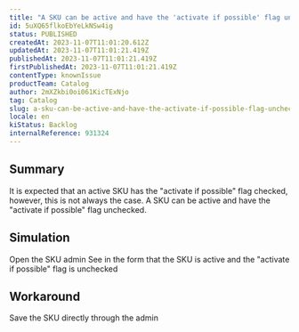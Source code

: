 ```yaml
---
title: "A SKU can be active and have the 'activate if possible' flag unchecked"
id: 5uXQ65flkoEbYeLkNSw4ig
status: PUBLISHED
createdAt: 2023-11-07T11:01:20.612Z
updatedAt: 2023-11-07T11:01:21.419Z
publishedAt: 2023-11-07T11:01:21.419Z
firstPublishedAt: 2023-11-07T11:01:21.419Z
contentType: knownIssue
productTeam: Catalog
author: 2mXZkbi0oi061KicTExNjo
tag: Catalog
slug: a-sku-can-be-active-and-have-the-activate-if-possible-flag-unchecked
locale: en
kiStatus: Backlog
internalReference: 931324
---
```


## Summary


It is expected that an active SKU has the "activate if possible" flag checked, however, this is not always the case.
A SKU can be active and have the "activate if possible" flag unchecked.


##

## Simulation


Open the SKU admin
See in the form that the SKU is active and the "activate if possible" flag is unchecked


##

## Workaround


Save the SKU directly through the admin





